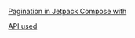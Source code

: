 
[Pagination in Jetpack Compose with](https://proandroiddev.com/pagination-in-jetpack-compose-with-and-without-paging-3-e45473a352f4)

[API used](https://newsapi.org/register/success)